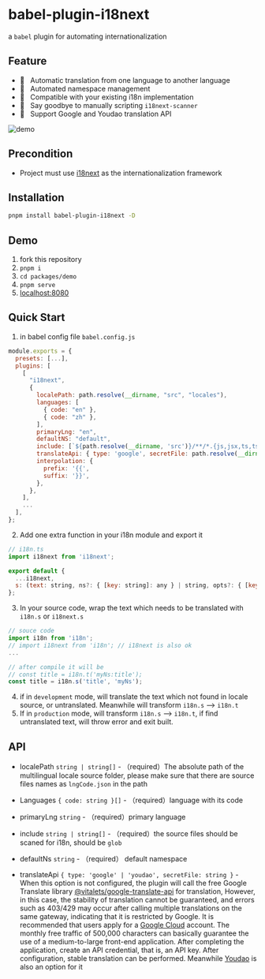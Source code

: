 # babel-plugin-i18next

a `babel` plugin for automating internationalization

## Feature

- 🚀 &nbsp; Automatic translation from one language to another language
- 💼 &nbsp; Automated namespace management
- 🤝 &nbsp; Compatible with your existing i18n implementation
- 🛴 &nbsp; Say goodbye to manually scripting `i18next-scanner`
- 🍻 &nbsp; Support Google and Youdao translation API



![demo](https://kuimo-markdown-pic.oss-cn-hangzhou.aliyuncs.com/demo.png)



## Precondition

- Project must use [i18next](https://www.npmjs.com/package/i18next) as the internationalization framework



## Installation

```bash
pnpm install babel-plugin-i18next -D
```



## Demo

1. fork this repository
2. `pnpm i`
3. `cd packages/demo`
4. `pnpm serve`
5. [localhost:8080](http://localhost:8080)



## Quick Start

1. in babel config file `babel.config.js` 

```javascript
module.exports = {
  presets: [...],
  plugins: [
    [
      "i18next",
      {
        localePath: path.resolve(__dirname, "src", "locales"),
        languages: [
          { code: "en" },
          { code: "zh" },
        ],
        primaryLng: "en",
        defaultNS: "default",
        include: [`${path.resolve(__dirname, 'src')}/**/*.{js,jsx,ts,tsx,vue}`],
        translateApi: { type: 'google', secretFile: path.resolve(__dirname, '.translaterc') },
        interpolation: {
          prefix: '{{',
          suffix: '}}',
        },
      },
    ],
    ...
  ],
};
```

2. Add one extra function in your i18n module and export it

```javascript
// i18n.ts
import i18next from 'i18next';

export default {
  ...i18next,
  s: (text: string, ns?: { [key: string]: any } | string, opts?: { [key: string]: any }) => text,
};

```

3. In your source code, wrap the text which needs to be translated with `i18n.s` or `i18next.s`

```javascript
// souce code
import i18n from 'i18n';
// import i18next from 'i18n'; // i18next is also ok
...

// after compile it will be 
// const title = i18n.t('myNs:title');
const title = i18n.s('title', 'myNs');
```

4. if in `development` mode, will translate the text which not found in locale source, or untranslated. Meanwhile will transform `i18n.s` –> `i18n.t`
5. If in `production` mode, will transform `i18n.s` –> `i18n.t`, if find untranslated text, will throw error and exit built. 



## API

- localePath `string | string[]` - （required）The absolute path of the multilingual locale source folder, please make sure that there are source files names as  `lngCode.json` in the path
- Languages `{ code: string }[]` - （required）language with its code
- primaryLng `string` - （required）primary language
- include `string | string[]` - （required）the source files should be scaned for i18n, should be `glob`
- defaultNs `string` - （required） default namespace

- translateApi `{ type: 'google' | 'youdao', secretFile: string }` - When this option is not configured, the plugin will call the free Google Translate library [@vitalets/google-translate-api](https://www.npmjs.com/package/@vitalets/google-translate-api) for translation, However, in this case, the stability of translation cannot be guaranteed, and errors such as 403/429 may occur after calling multiple translations on the same gateway, indicating that it is restricted by Google. It is recommended that users apply for a [Google Cloud](https://cloud.google.com/translate/docs/) account. The monthly free traffic of 500,000 characters can basically guarantee the use of a medium-to-large front-end application. After completing the application, create an API credential, that is, an API key. After configuration, stable translation can be performed. Meanwhile [Youdao](https://ai.youdao.com/product-fanyi-text.s) is also an option for it

 

